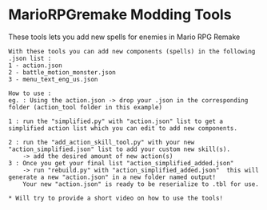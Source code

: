 # MarioRPGremake Modding Tools

These tools lets you add new spells for enemies in Mario RPG Remake
```
With these tools you can add new components (spells) in the following .json list :
1 - action.json
2 - battle_motion_monster.json
3 - menu_text_eng_us.json

How to use : 
eg. : Using the action.json -> drop your .json in the corresponding folder (action_tool folder in this example)

1 : run the "simplified.py" with "action.json" list to get a simplified action list which you can edit to add new components.

2 : run the "add_action_skill_tool.py" with your new "action_simplified.json" list to add your custom new skill(s).
    -> add the desired amount of new action(s)
3 : Once you get your final list "action_simplified_added.json"
    -> run "rebuild.py" with "action_simplified_added.json"  this will generate a new "action.json" in a new folder named output!
    Your new "action.json" is ready to be reserialize to .tbl for use. 
```
    * Will try to provide a short video on how to use the tools!
